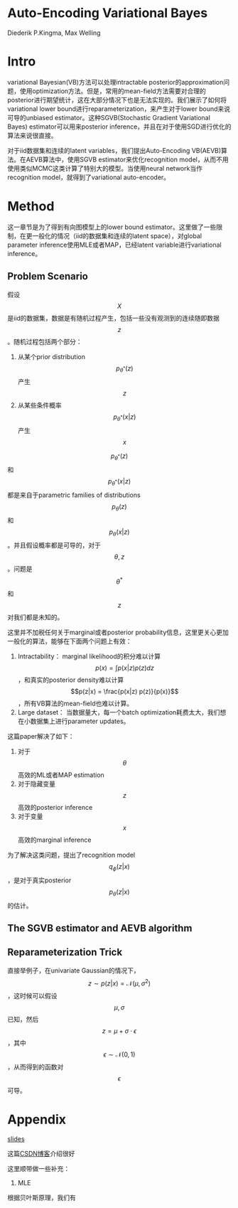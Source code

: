 # Auto-Encoding Variational Bayes

Diederik P.Kingma, Max Welling

# Intro

variational Bayesian(VB)方法可以处理intractable posterior的approximation问题，使用optimization方法。但是，常用的mean-field方法需要对合理的posterior进行期望统计，这在大部分情况下也是无法实现的。我们展示了如何将variational lower bound进行reparameterization，来产生对于lower bound来说可导的unbiased estimator。这种SGVB(Stochastic Gradient Variational Bayes) estimator可以用来posterior inference，并且在对于使用SGD进行优化的算法来说很直接。

对于iid数据集和连续的latent variables，我们提出Auto-Encoding VB(AEVB)算法。在AEVB算法中，使用SGVB estimator来优化recognition model，从而不用使用类似MCMC这类计算了特别大的模型。当使用neural network当作recognition model，就得到了variational auto-encoder。

# Method

这一章节是为了得到有向图模型上的lower bound estimator。这里做了一些限制，在更一般化的情况（iid的数据集和连续的latent space），对global parameter inference使用MLE或者MAP，已经latent variable进行variational inference。

## Problem Scenario

假设$$X$$是iid的数据集，数据是有随机过程产生，包括一些没有观测到的连续随即数据$$z$$。随机过程包括两个部分：

1. 从某个prior distribution $$p_{\theta^*}(z)$$产生$$z$$
2. 从某些条件概率$$p_{\theta^*}(x|z)$$产生$$x$$

$$p_{\theta^*}(z)$$和$$p_{\theta^*}(x|z)$$都是来自于parametric families of distributions $$p_{\theta}(z)$$和$$p_{\theta}(x|z)$$。并且假设概率都是可导的，对于$$\theta, z$$。问题是$$\theta^*$$和$$z$$对我们都是未知的。

这里并不加税任何关于marginal或者posterior probability信息，这里更关心更加一般化的算法，能够在下面两个问题上有效：

1. Intractability： marginal likelihood的积分难以计算 $$p(x) = \int p(x|z) p(z) dz$$，和真实的posterior density难以计算 $$p(z|x) = \frac{p(x|z) p(z)}{p(x)}$$，所有VB算法的mean-field也难以计算。
2. Large dataset： 当数据量大，每一个batch optimization耗费太大，我们想在小数据集上进行parameter updates。

这篇paper解决了如下：

1. 对于$$\theta$$高效的ML或者MAP estimation
2. 对于隐藏变量 $$z$$高效的posterior inference
3. 对于变量$$x$$高效的marginal inference

为了解决这类问题，提出了recognition model $$q_\phi(z|x)$$，是对于真实posterior $$p_\theta(z|x)$$的估计。

## The SGVB estimator and AEVB algorithm

## Reparameterization Trick

直接举例子，在univariate Gaussian的情况下，$$z \sim p(z|x) = \mathcal{N}(\mu, \sigma^2)$$，这时候可以假设$$\mu, \sigma$$已知，然后$$z=\mu + \sigma \cdot \epsilon$$，其中$$\epsilon \sim \mathcal{N}(0,1)$$，从而得到的函数对$$\epsilon$$可导。

# Appendix

[slides](http://dpkingma.com/wordpress/wp-content/uploads/2014/05/2014-03_talk_iclr.pdf)

这篇[CSDN博客](http://blog.csdn.net/u011534057/article/details/55045470)介绍很好

这里顺带做一些补充：

1. MLE

根据贝叶斯原理，我们有